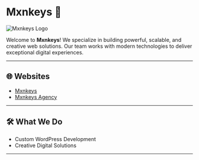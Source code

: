 # Mxnkeys 🐒

![Mxnkeys Logo](https://mxnkeys.agency/wp-content/themes/mxnkeys/screenshot.png)

Welcome to **Mxnkeys**! We specialize in building powerful, scalable, and creative web solutions. Our team works with modern technologies to deliver exceptional digital experiences.

---

## 🌐 Websites

- [Mxnkeys](https://mxnkeys.dk/)
- [Mxnkeys Agency](https://mxnkeys.agency/)

---

## 🛠️ What We Do

- Custom WordPress Development
- Creative Digital Solutions

---
